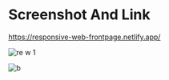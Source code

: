 # Screenshot And Link

https://responsive-web-frontpage.netlify.app/

![re w 1](https://user-images.githubusercontent.com/78149644/115116167-b636bb00-9fb1-11eb-9be4-95646e57f267.JPG)

![b](https://user-images.githubusercontent.com/78149644/115116235-04e45500-9fb2-11eb-8acf-695b2804630d.JPG)
